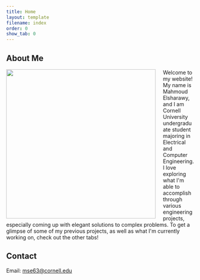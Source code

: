 ```yaml
---
title: Home
layout: template
filename: index
order: 0
show_tab: 0
--- 
```


## About Me

<img src = "Mahmoud.jpg" style="width:400px;float:left;margin-right:20px">

Welcome to my website! My name is Mahmoud Elsharawy, and I am  Cornell University undergraduate student majoring in Electrical and Computer Engineering. I love exploring what I'm able to accomplish through various engineering projects, especially coming up with elegant solutions to complex problems. To get a glimpse of some of my previous projects, as well as what I'm currently working on, check out the other tabs!

## Contact
Email: mse63@cornell.edu
